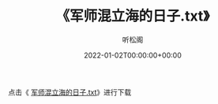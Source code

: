 ﻿---
title:  《军师混立海的日子.txt》
date:   2022-01-02T00:00:00+00:00
author: 听松阁
layout: post
permalink: /军师混立海的日子/
categories: 小说
tags: [小说]
---

点击《 [军师混立海的日子.txt](http://img.660000.xyz/bookstukust/book/bntxt/10/军师混立海的日子.txt)》进行下载